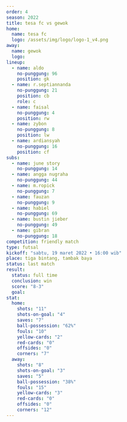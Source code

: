 ```yaml
---
order: 4
season: 2022
title: tesa fc vs gewok
home:
  name: tesa fc
  logo: /assets/img/logo/logo-1_v4.png
away:
  name: gewok
  logo: 
lineup:
  - name: aldo
    no-punggung: 96
    position: gk
  - name: r.septiannanda
    no-punggung: 21
    position: cb
    role: c
  - name: faisal
    no-punggung: 4
    position: rw
  - name: zybon
    no-punggung: 8
    position: lw
  - name: ardiansyah
    no-punggung: 16
    position: cf
subs:
  - name: june story
    no-punggung: 14
  - name: angga nugraha
    no-punggung: 44
  - name: m.ropick
    no-punggung: 7
  - name: fauzan
    no-punggung: 9
  - name: habiel
    no-punggung: 69
  - name: bustin jieber
    no-punggung: 49
  - name: gibran
    no-punggung: 18
competition: friendly match
type: futsal
kickoff: "sabtu, 19 maret 2022 • 16:00 wib"
place: tiga bintang, tambak baya 
status: last match
result:
  status: full time
  conclusion: win
  score: "8-3"
  goal: 
stat:
  home:
    shots: "11"
    shots-on-goal: "4"
    saves: "7"
    ball-possession: "62%"
    fouls: "10"
    yellow-cards: "2"
    red-cards: "0"
    offsides: "0"
    corners: "7"
  away:
    shots: "8"
    shots-on-goal: "3"
    saves: "5"
    ball-possession: "38%"
    fouls: "15"
    yellow-cards: "3"
    red-cards: "0"
    offsides: "0"
    corners: "12"
---
```

